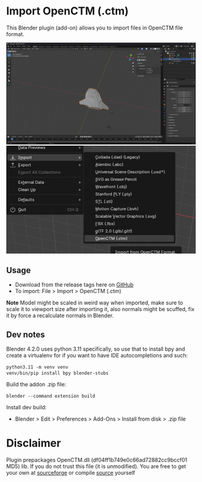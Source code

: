 Import OpenCTM (.ctm)
====================

This Blender plugin (add-on) allows you to import files in OpenCTM file format.

![Example of imported model view](assets/big_workspace.png)
![Import option](assets/small_workspace.png)

## Usage

- Download from the release tags here on [GitHub](https://github.com/RealIndrit/blender-openctm/releases/tag/1.0.1)
- To import: File > Import > OpenCTM (.ctm)

**Note** Model might be scaled in weird way when imported, make sure to scale it to viewport size after importing it, 
also normals might be scuffed, fix it by force a recalculate normals in Blender.


## Dev notes

Blender 4.2.0 uses python 3.11 specifically, so use that to install bpy and create a virtualenv for if you want to have IDE autocompletions and such:
```
python3.11 -m venv venv
venv/bin/pip install bpy blender-stubs
```

Build the addon .zip file:
```
blender --command extension build
```

Install dev build:
* Blender > Edit > Preferences > Add-Ons > Install from disk > .zip file

# Disclaimer

Plugin prepackages OpenCTM.dll (df04ff1b749e0c66ad72882cc9bccf01 MD5) lib. If you do not trust this file (it is unmodified).
You are free to get your own at [sourceforge](https://sourceforge.net/projects/openctm/)
or compile [source](https://github.com/Danny02/OpenCTM) yourself 